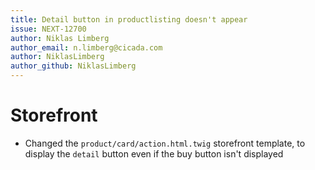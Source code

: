 ```yaml
---
title: Detail button in productlisting doesn't appear
issue: NEXT-12700
author: Niklas Limberg
author_email: n.limberg@cicada.com
author: NiklasLimberg
author_github: NiklasLimberg
---
```

# Storefront
* Changed the `product/card/action.html.twig` storefront template, to display the `detail` button even if the buy button isn't displayed 
